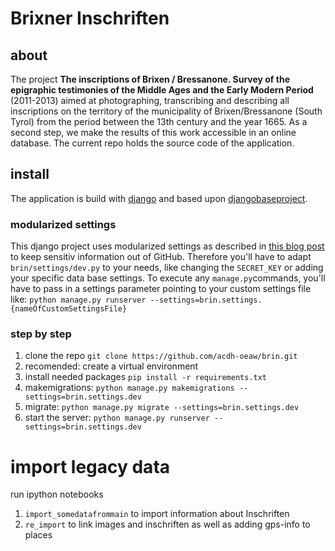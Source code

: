 # Brixner Inschriften

## about
The project **The inscriptions of Brixen / Bressanone. Survey of the epigraphic testimonies of the Middle Ages and the Early Modern Period** (2011-2013) aimed at photographing, transcribing and describing all inscriptions on the territory of the municipality of Brixen/Bressanone (South Tyrol) from the period between the 13th century and the year 1665. As a second step, we make the results of this work accessible in an online database.
The current repo holds the source code of the application.

## install

The application is build with [django](https://www.djangoproject.com/) and based upon [djangobaseproject](https://github.com/acdh-oeaw/djangobaseproject).

### modularized settings

This django project uses modularized settings as described in [this blog post](https://simpleisbetterthancomplex.com/tips/2017/07/03/django-tip-20-working-with-multiple-settings-modules.html) to keep sensitiv information out of GitHub. Therefore you'll have to adapt `brin/settings/dev.py` to your needs, like changing the `SECRET_KEY` or adding your specific data base settings.
To execute any `manage.py`commands, you'll have to pass in a settings parameter pointing to your custom settings file like: `python manage.py runserver --settings=brin.settings.{nameOfCustomSettingsFile}`

### step by step

1. clone the repo `git clone https://github.com/acdh-oeaw/brin.git`
2. recomended: create a virtual environment
3. install needed packages `pip install -r requirements.txt`
4. makemigrations: `python manage.py makemigrations --settings=brin.settings.dev`
5. migrate: `python manage.py migrate --settings=brin.settings.dev`
5. start the server: `python manage.py runserver --settings=brin.settings.dev`

# import legacy data

run ipython notebooks
1. `import_somedatafrommain` to import information about Inschriften
2. `re_import` to link images and inschriften as well as adding gps-info to places
